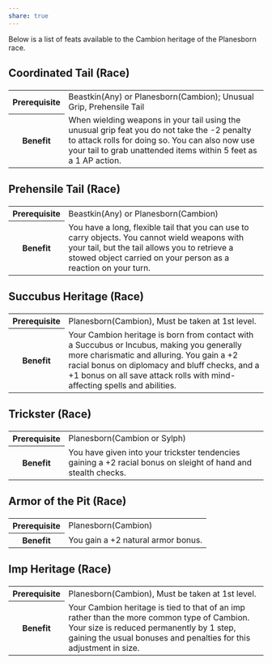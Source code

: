 ```yaml
---
share: true
---
```


Below is a list of feats available to the Cambion heritage of the Planesborn race.

<h2><span><p>Coordinated Tail (Race)</p></span></h2><p><span style="overflow-x: auto;"><table><tbody><tr><th>Prerequisite</th><td>Beastkin(Any) or Planesborn(Cambion); Unusual Grip, Prehensile Tail</td></tr><tr><th>Benefit</th><td>When wielding weapons in your tail using the unusual grip feat you do not take the -2 penalty to attack rolls for doing so. You can also now use your tail to grab unattended items within 5 feet as a 1 AP action.</td></tr></tbody></table></span></p><h2><span><p>Prehensile Tail (Race)</p></span></h2><p><span style="overflow-x: auto;"><table><tbody><tr><th>Prerequisite</th><td>Beastkin(Any) or Planesborn(Cambion)</td></tr><tr><th>Benefit</th><td>You have a long, flexible tail that you can use to carry objects. You cannot wield weapons with your tail, but the tail allows you to retrieve a stowed object carried on your person as a reaction on your turn.</td></tr></tbody></table></span></p><h2><span><p>Succubus Heritage (Race)</p></span></h2><p><span style="overflow-x: auto;"><table><tbody><tr><th>Prerequisite</th><td>Planesborn(Cambion),  Must be taken at 1st level.</td></tr><tr><th>Benefit</th><td>Your Cambion heritage is born from contact with a Succubus or Incubus, making you generally more charismatic and alluring. You gain a +2 racial bonus on diplomacy and bluff checks, and a +1 bonus on all save attack rolls with mind-affecting spells and abilities.</td></tr></tbody></table></span></p><h2><span><p>Trickster (Race)</p></span></h2><p><span style="overflow-x: auto;"><table><tbody><tr><th>Prerequisite</th><td>Planesborn(Cambion or Sylph)</td></tr><tr><th>Benefit</th><td>You have given into your trickster tendencies gaining a +2 racial bonus on sleight of hand and stealth checks.</td></tr></tbody></table></span></p><h2><span><p>Armor of the Pit (Race)</p></span></h2><p><span style="overflow-x: auto;"><table><tbody><tr><th>Prerequisite</th><td>Planesborn(Cambion)</td></tr><tr><th>Benefit</th><td>You gain a +2 natural armor bonus.</td></tr></tbody></table></span></p><h2><span><p>Imp Heritage (Race)</p></span></h2><p><span style="overflow-x: auto;"><table><tbody><tr><th>Prerequisite</th><td>Planesborn(Cambion),  Must be taken at 1st level.</td></tr><tr><th>Benefit</th><td>Your Cambion heritage is tied to that of an imp rather than the more common type of Cambion. Your size is reduced permanently by 1 step, gaining the usual bonuses and penalties for this adjustment in size.</td></tr></tbody></table></span></p>
